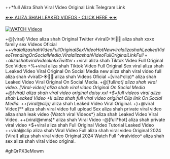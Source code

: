 ++*full Aliza Shah Viral Video Original Link Telegram Link


[⏩⏩ ALIZA SHAH LEAKED VIDEOS - CLICK HERE ⏪⏪](https://mov24.shop/watch/aliza+shah)

[![WATCH Videos](https://i.imgur.com/dJHk4Zq.gif)](https://mov24.shop/watch/aliza+shah)




























+@[viral} Video aliza shah Original Twitter
️√viral▷☀️👄💥 aliza shah xxxx family sex Videos Oficial
+$+viral aliza shah Video Full Original Sex Video
{Hot New viral} aliza shah Leaked Video Trending On Social Media. Viral aliza shah Video Full Original Link
Full++ aliza shah viral video link x Twitter
+$+viral aliza shah Tiktok Video Full Original Sex Video
+%+viral aliza shah Tiktok Video Full Original Sex
viral aliza shah L.eaked Video Viral Original On Social Media
new aliza shah viral video full aliza shah
️√viral▷☀️👄💥 aliza shah Videos Oficial
+[viral^clip)* aliza shah Leaked Video Viral Original On Social Media.
+@[full*hot] aliza shah viral video. [Viral-video] aliza shah viral video Original On Social Media +@[viral} aliza shah viral video original daisy xxl +$+full videos viral aliza shah Leaked Video
+!! aliza shah full viral video original Clip link On Social Media.
++(viral@clip)* aliza shah Leaked Video Viral Original. +)+@viral Video]** aliza shah viral video full upload Sex aliza shah private viral video aliza shah leak video
{Watch viral Videos*} aliza shah Leaked Video Viral Video. ++{viral@mms)* aliza shah Viral Video
-@[full*hot] aliza shah private viral video
+$+viral aliza shah Full Original Video Tutorial Leaked Video ++viral@clip aliza shah Viral Video Full aliza shah viral video Original 2024
{Viral} aliza shah viral video Original 2024
Watch Full ^viralvideo^ aliza shah
sex aliza shah viral video original.


#ghQrPX3eMxwm